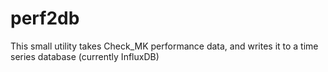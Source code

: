 # perf2db

This small utility takes Check_MK performance data, and writes it to a time series database (currently InfluxDB)

